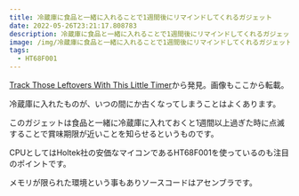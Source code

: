 ```yaml
---
title: 冷蔵庫に食品と一緒に入れることで1週間後にリマインドしてくれるガジェット
date: 2022-05-26T23:21:17.808783
description: 冷蔵庫に食品と一緒に入れることで1週間後にリマインドしてくれるガジェットの作例を紹介します。
image: /img/冷蔵庫に食品と一緒に入れることで1週間後にリマインドしてくれるガジェット.jpg
tags:
  - HT68F001
---
```

[Track Those Leftovers With This Little Timer](https://hackaday.com/2022/05/01/track-those-leftovers-with-this-little-timer/)から発見。画像もここから転載。

冷蔵庫に入れたものが、いつの間にか古くなってしまうことはよくあります。

このガジェットは食品と一緒に冷蔵庫に入れておくと1週間以上過ぎた時に点滅することで賞味期限が近いことを知らせるというものです。

CPUとしてはHoltek社の安価なマイコンであるHT68F001を使っているのも注目のポイントです。

メモリが限られた環境という事もありソースコードはアセンブラです。


